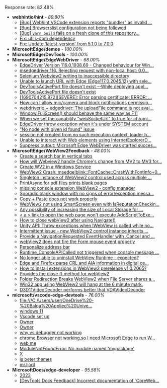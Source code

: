 Response rate: 82.48%

* **webhintio/hint** - _89.80%_
  * [[Bug] Webhint VSCode extension reports "bundler" as invalid ...](https://github.com/webhintio/hint/issues/5563)
  * [[Bug] Browserslist configuration not being followed](https://github.com/webhintio/hint/issues/5556)
  * [[Bug] `yarn build` fails on a fresh clone of this repository...](https://github.com/webhintio/hint/issues/5657)
  * [Fix: utils-dom dependency](https://github.com/webhintio/hint/pull/5564)
  * [Fix: Update 'latest-version' from 5.1.0 to 7.0.0](https://github.com/webhintio/hint/pull/5471)
* **MicrosoftEdge/demos** - _100.00%_
* **MicrosoftEdge/DevTools** - _100.00%_
* **MicrosoftEdge/EdgeWebDriver** - _68.00%_
  * [EdgeDriver Version 116.0.1938.69 - Changed behaviour for Win...](https://github.com/MicrosoftEdge/EdgeWebDriver/issues/115)
  * [msedgedriver 116. Rejecting request with non-local host: 0.0...](https://github.com/MicrosoftEdge/EdgeWebDriver/issues/114)
  * [Selenium Webview2 writing to inaccessible directory](https://github.com/MicrosoftEdge/EdgeWebDriver/issues/112)
  * [Unable to launch URL with Edge (Edge117.0.2045.12) with sele...](https://github.com/MicrosoftEdge/EdgeWebDriver/issues/111)
  * [DevToolsActivePort file doesn't exist --While deploying appl...](https://github.com/MicrosoftEdge/EdgeWebDriver/issues/108)
  * [DevToolsActivePort file doesn't exist](https://github.com/MicrosoftEdge/EdgeWebDriver/issues/101)
  * [[1690704215.872][SEVERE]: Error parsing certificate: ERROR: ...](https://github.com/MicrosoftEdge/EdgeWebDriver/issues/99)
  * [How can I allow mic/camera and block notifications permissio...](https://github.com/MicrosoftEdge/EdgeWebDriver/issues/98)
  * [webdriverio + edgedriver: The uploadFile command is not avai...](https://github.com/MicrosoftEdge/EdgeWebDriver/issues/97)
  * [Window.FullScreen()  should behave the same way as F11](https://github.com/MicrosoftEdge/EdgeWebDriver/issues/107)
  * [When we set the capability "webSocketUrl" to true for chromi...](https://github.com/MicrosoftEdge/EdgeWebDriver/issues/103)
  * [EdgeDriver throw exception when it's under SYSTEM account](https://github.com/MicrosoftEdge/EdgeWebDriver/issues/100)
  * ["No node with given id found" issue](https://github.com/MicrosoftEdge/EdgeWebDriver/issues/96)
  * [session not created from no such execution context: loader h...](https://github.com/MicrosoftEdge/EdgeWebDriver/issues/95)
  * [Unable to interact with Web elements using InternetExplorerD...](https://github.com/MicrosoftEdge/EdgeWebDriver/issues/91)
  * [Suppress output: Microsoft Edge WebDriver was started succes...](https://github.com/MicrosoftEdge/EdgeWebDriver/issues/82)
* **MicrosoftEdge/WebView2Feedback** - _48.00%_
  * [Create a search bar in vertical tabs](https://github.com/MicrosoftEdge/WebView2Feedback/issues/3790)
  * [How will Webview2 handle Chrome's change from MV2 to MV3 for...](https://github.com/MicrosoftEdge/WebView2Feedback/issues/3789)
  * [Create WV2 in a Windows Service](https://github.com/MicrosoftEdge/WebView2Feedback/issues/3786)
  * [WebView2 Crash: msedge!blink::FontCache::CrashWithFontInfo+0...](https://github.com/MicrosoftEdge/WebView2Feedback/issues/3783)
  * [Singleton instance of WebView2 control used across multiple ...](https://github.com/MicrosoftEdge/WebView2Feedback/issues/3782)
  * [PrintAsync for pdf files prints blank pages](https://github.com/MicrosoftEdge/WebView2Feedback/issues/3779)
  * [missing console extension WebView2 - config manager](https://github.com/MicrosoftEdge/WebView2Feedback/issues/3778)
  * [Sporadic blank window with no signs of error/exception messa...](https://github.com/MicrosoftEdge/WebView2Feedback/issues/3776)
  * [Copy + Paste does not work properly](https://github.com/MicrosoftEdge/WebView2Feedback/issues/3775)
  * [WebView2 not using SmartScreen even with IsReputationCheckin...](https://github.com/MicrosoftEdge/WebView2Feedback/issues/3774)
  * [Any possibility of increasing the size of Local Storage for ...](https://github.com/MicrosoftEdge/WebView2Feedback/issues/3773)
  * [< a > link to open the web page won't execute AddScriptToExe...](https://github.com/MicrosoftEdge/WebView2Feedback/issues/3759)
  * [How to close webView2 after using Navigate()](https://github.com/MicrosoftEdge/WebView2Feedback/issues/3754)
  * [Unity API: Throw exceptions when IWebView is called while no...](https://github.com/MicrosoftEdge/WebView2Feedback/issues/3746)
  * [Intermittent issue - new WebView2 control instance inherits ...](https://github.com/MicrosoftEdge/WebView2Feedback/issues/3745)
  * [Provide a NavigationRequested EventHandler with .Cancel and ...](https://github.com/MicrosoftEdge/WebView2Feedback/issues/3741)
  * [webView2 does not fire the Form mouse event properly](https://github.com/MicrosoftEdge/WebView2Feedback/issues/3740)
  * [Personalize address bar](https://github.com/MicrosoftEdge/WebView2Feedback/issues/3787)
  * [Runtime_ConsoleAPICalled not triggered when console message ...](https://github.com/MicrosoftEdge/WebView2Feedback/issues/3784)
  * [No longer able to uninstall WebView Runtime - expected?](https://github.com/MicrosoftEdge/WebView2Feedback/issues/3780)
  * [Edge and Firefox parse CRL and AIA information in digital ce...](https://github.com/MicrosoftEdge/WebView2Feedback/issues/3771)
  * [How to install extensions in WebView2 prerelease v1.0.2065?](https://github.com/MicrosoftEdge/WebView2Feedback/issues/3766)
  * [Provides the close () method for webView2](https://github.com/MicrosoftEdge/WebView2Feedback/issues/3761)
  * [Folder Redirection Breaks WebView2 when File Server shares a...](https://github.com/MicrosoftEdge/WebView2Feedback/issues/3756)
  * [Win32 app using WebView2 will hang at the 6 minute mark.](https://github.com/MicrosoftEdge/WebView2Feedback/issues/3753)
  * [D3D11VideoDecoder performs better that VDAVideoDecoder](https://github.com/MicrosoftEdge/WebView2Feedback/issues/3751)
* **microsoft/vscode-edge-devtools** - _76.00%_
  * [file:///C:/Users/user/OneDrive%20-%20Balqa%20Applied%20Unive...](https://github.com/microsoft/vscode-edge-devtools/issues/1744)
  * [windows 11](https://github.com/microsoft/vscode-edge-devtools/issues/1743)
  * [Vscode set up](https://github.com/microsoft/vscode-edge-devtools/issues/1742)
  * [Owner](https://github.com/microsoft/vscode-edge-devtools/issues/1741)
  * [Owner](https://github.com/microsoft/vscode-edge-devtools/issues/1740)
  * [why vs debugger not working](https://github.com/microsoft/vscode-edge-devtools/issues/1739)
  * [chrome Browser not working,so I need Microsoft Edge to run W...](https://github.com/microsoft/vscode-edge-devtools/issues/1737)
  * [web me](https://github.com/microsoft/vscode-edge-devtools/issues/1736)
  * [ModuleNotFoundError: No module named 'mypackage'](https://github.com/microsoft/vscode-edge-devtools/issues/1735)
  * [X](https://github.com/microsoft/vscode-edge-devtools/issues/1734)
  * [is beter themes](https://github.com/microsoft/vscode-edge-devtools/issues/1733)
  * [mr.ljord](https://github.com/microsoft/vscode-edge-devtools/issues/1738)
* **MicrosoftDocs/edge-developer** - _95.56%_
  * [2023](https://github.com/MicrosoftDocs/edge-developer/issues/2836)
  * [[DevTools Docs Feedback] Incorrect documentation of `CoreWeb...](https://github.com/MicrosoftDocs/edge-developer/issues/2837)